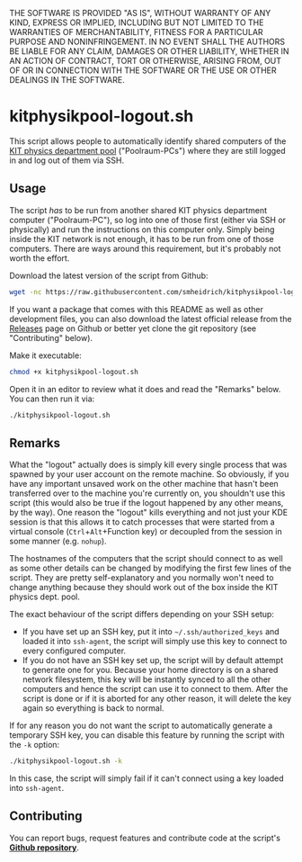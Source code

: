 THE SOFTWARE IS PROVIDED "AS IS", WITHOUT WARRANTY OF ANY KIND, EXPRESS OR
IMPLIED, INCLUDING BUT NOT LIMITED TO THE WARRANTIES OF MERCHANTABILITY,
FITNESS FOR A PARTICULAR PURPOSE AND NONINFRINGEMENT.  IN NO EVENT SHALL THE
AUTHORS BE LIABLE FOR ANY CLAIM, DAMAGES OR OTHER LIABILITY, WHETHER IN AN
ACTION OF CONTRACT, TORT OR OTHERWISE, ARISING FROM, OUT OF OR IN CONNECTION
WITH THE SOFTWARE OR THE USE OR OTHER DEALINGS IN THE SOFTWARE.

kitphysikpool-logout.sh
=======================

This script allows people to automatically identify shared computers of the
[KIT physics department pool](http://comp.physik.kit.edu/) ("Poolraum-PCs")
where they are still logged in and log out of them via SSH.


Usage
-----

The script *has* to be run from another shared KIT physics department computer
("Poolraum-PC"), so log into one of those first (either via SSH or physically)
and run the instructions on this computer only. Simply being inside the KIT
network is not enough, it has to be run from one of those computers. There are
ways around this requirement, but it's probably not worth the effort.

Download the latest version of the script from Github:

````bash
wget -nc https://raw.githubusercontent.com/smheidrich/kitphysikpool-logout/master/kitphysikpool-logout.sh
````

If you want a package that comes with this README as well as other development
files, you can also download the latest official release from the
[Releases](https://github.com/smheidrich/kitphysikpool-logout/releases/) page
on Github or better yet clone the git repository (see "Contributing" below).

Make it executable:

````bash
chmod +x kitphysikpool-logout.sh
````

Open it in an editor to review what it does and read the "Remarks" below. You
can then run it via:

````bash
./kitphysikpool-logout.sh
````

Remarks
-------

What the "logout" actually does is simply kill every single process that was
spawned by your user account on the remote machine. So obviously, if you have
any important unsaved work on the other machine that hasn't been transferred
over to the machine you're currently on, you shouldn't use this script (this
would also be true if the logout happened by any other means, by the way). One
reason the "logout" kills everything and not just your KDE session is that this
allows it to catch processes that were started from a virtual console
(``Ctrl``+``Alt``+Function key) or decoupled from the session in some manner
(e.g. ``nohup``).

The hostnames of the computers that the script should connect to as well as
some other details can be changed by modifying the first few lines of the
script. They are pretty self-explanatory and you normally won't need to change
anything because they should work out of the box inside the KIT physics dept.
pool.

The exact behaviour of the script differs depending on your SSH setup:

- If you have set up an SSH key, put it into ``~/.ssh/authorized_keys`` and
  loaded it into ``ssh-agent``, the script will simply use this key to connect
  to every configured computer.
- If you do not have an SSH key set up, the script will by default attempt to
  generate one for you. Because your home directory is on a shared network
  filesystem, this key will be instantly synced to all the other computers and
  hence the script can use it to connect to them. After the script is done or
  if it is aborted for any other reason, it will delete the key again so
  everything is back to normal.

If for any reason you do not want the script to automatically generate a
temporary SSH key, you can disable this feature by running the script with the
``-k`` option:

````bash
./kitphysikpool-logout.sh -k
````

In this case, the script will simply fail if it can't connect using a key
loaded into ``ssh-agent``.

Contributing
------------

You can report bugs, request features and contribute code at the script's
[**Github repository**](https://github.com/smheidrich/kitphysikpool-logout).
